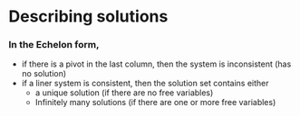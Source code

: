 # Describing solutions

### In the Echelon form,
 - if there is a pivot in the last column, then the system is inconsistent (has no solution)
 - if a liner system is consistent, then the solution set contains either 
   - a unique solution (if there are no free variables)
   - Infinitely many solutions (if there are one or more free variables)
